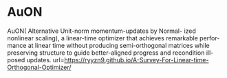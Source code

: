 # AuON
AuON( Alternative Unit-norm momentum-updates by Normal- ized nonlinear scaling), a linear-time optimizer that achieves remarkable perfor- mance at linear time without producing semi-orthogonal matrices while preserving structure to guide better-aligned progress and recondition ill-posed updates. 
url=https://ryyzn9.github.io/A-Survey-For-Linear-time-Orthogonal-Optimizer/
